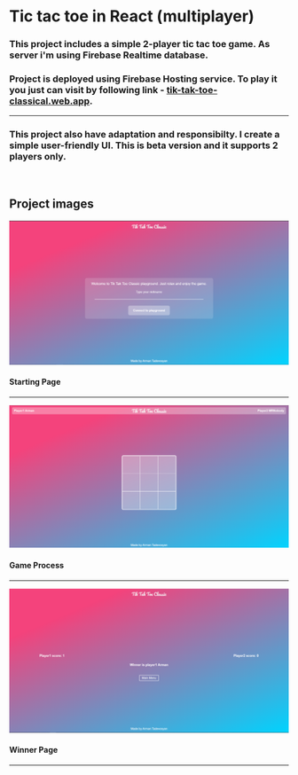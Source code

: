 # Tic tac toe in React (multiplayer)

### This project includes a simple 2-player tic tac toe game. As server i'm using Firebase Realtime database.
### Project is deployed using Firebase Hosting service. To play it you just can visit by following link - [tik-tak-toe-classical.web.app](https://tik-tak-toe-classical.web.app).

---

### This project also have adaptation and responsibilty. I create a simple user-friendly UI. This is beta version and it supports 2 players only.
<br>

## Project images

![pic1](./src/assets/images/pic1.png)
#### Starting Page
---
![pic2](./src/assets/images/pic2.png)
#### Game Process
---
![pic3](./src/assets/images/pic3.png)
#### Winner Page
---
